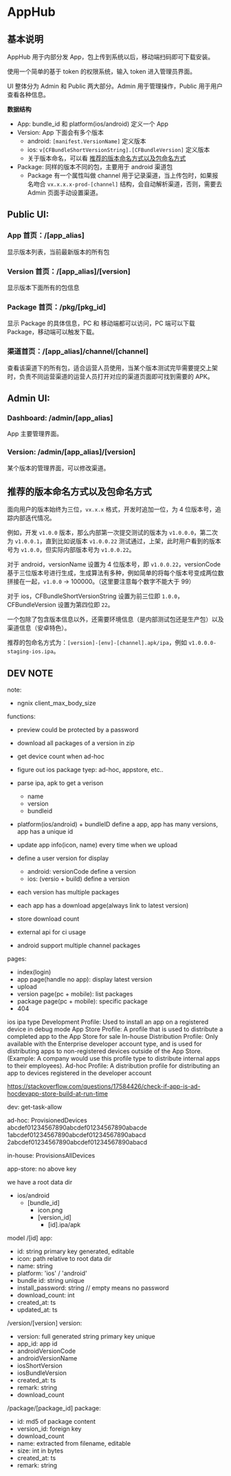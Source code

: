 # AppHub

## 基本说明

AppHub 用于内部分发 App，包上传到系统以后，移动端扫码即可下载安装。

使用一个简单的基于 token 的权限系统，输入 token 进入管理员界面。

UI 整体分为 Admin 和 Public 两大部分。Admin 用于管理操作，Public 用于用户查看各种信息。

**数据结构**

- App: bundle_id 和 platform(ios/android) 定义一个 App
- Version: App 下面会有多个版本
  - android: `[manifest.VersionName]` 定义版本
  - ios: `v[CFBundleShortVersionString].[CFBundleVersion]` 定义版本
  - 关于版本命名，可以看 [推荐的版本命名方式以及包命名方式](#推荐的版本命名方式以及包命名方式)
- Package: 同样的版本不同的包，主要用于 android 渠道包
  - Package 有一个属性叫做 channel 用于记录渠道，当上传包时，如果报名吻合 `vx.x.x.x-prod-[channel]` 结构，会自动解析渠道，否则，需要去 Admin 页面手动设置渠道。

## Public UI:

### App 首页：/[app_alias]

显示版本列表，当前最新版本的所有包

### Version 首页：/[app_alias]/[version]

显示版本下面所有的包信息

### Package 首页：/pkg/[pkg_id]

显示 Package 的具体信息，PC 和 移动端都可以访问，PC 端可以下载 Package，移动端可以触发下载。

### 渠道首页：/[app_alias]/channel/[channel]

查看该渠道下的所有包，适合运营人员使用，当某个版本测试完毕需要提交上架时，负责不同运营渠道的运营人员打开对应的渠道页面即可找到需要的 APK。

## Admin UI:

### Dashboard: /admin/[app_alias]

App 主要管理界面。

### Version: /admin/[app_alias]/[version]

某个版本的管理界面，可以修改渠道。

## 推荐的版本命名方式以及包命名方式

面向用户的版本始终为三位，`vx.x.x` 格式，开发时追加一位，为 4 位版本号，追踪内部迭代情况。

例如，开发 `v1.0.0` 版本，那么内部第一次提交测试的版本为 `v1.0.0.0`，第二次为 `v1.0.0.1`，直到比如说版本 `v1.0.0.22` 测试通过，上架，此时用户看到的版本号为 `v1.0.0`，但实际内部版本号为 `v1.0.0.22`。

对于 android，versionName 设置为 4 位版本号，即 `v1.0.0.22`，versionCode 基于三位版本号进行生成，生成算法有多种，例如简单的将每个版本号变成两位数拼接在一起，`v1.0.0` -> 100000。（这里要注意每个数字不能大于 99）

对于 ios，CFBundleShortVersionString 设置为前三位即 `1.0.0`，CFBundleVersion 设置为第四位即 `22`。

一个包除了包含版本信息以外，还需要环境信息（是内部测试包还是生产包）以及渠道信息（安卓特色）。

推荐的包命名方式为：`[version]-[env]-[channel].apk/ipa`，例如 `v1.0.0.0-staging-ios.ipa`。

## DEV NOTE

note:
- ngnix client_max_body_size

functions:
- preview could be protected by a password
- download all packages of a version in zip

- get device count when ad-hoc
- figure out ios package tyep: ad-hoc, appstore, etc..
- parse ipa, apk to get a verison
  - name
  - version
  - bundleid
- platform(ios/android) + bundleID define a app, app has many versions, app has a unique id
- update app info(icon, name) every time when we upload
- define a user version for display
  - android: versionCode define a version
  - ios: (versio + build) define a version
- each version has multiple packages
- each app has a download apge(always link to latest version)
- store download count
- external api for ci usage
- android support multiple channel packages

pages:
- index(login)
- app page(handle no app): display latest version
- upload
- version page(pc + mobile): list packages
- package page(pc + mobile): specific package
- 404

ios ipa type
Development Profile: Used to install an app on a registered device in debug mode
App Store Profile: A profile that is used to distribute a completed app to the App Store for sale
In-house Distribution Profile: Only available with the Enterprise developer account type, and is used for distributing apps to non-registered devices outside of the App Store. (Example: A company would use this profile type to distribute internal apps to their employees).
Ad-hoc Profile: A distribution profile for distributing an app to devices registered in the developer account

https://stackoverflow.com/questions/17584426/check-if-app-is-ad-hocdevapp-store-build-at-run-time

dev:
<key>get-task-allow</key>
<true/>

ad-hoc:
<key>ProvisionedDevices</key>
<array>
    <string>abcdef01234567890abcdef01234567890abacde</string>
    <string>1abcdef01234567890abcdef01234567890abacd</string>
    <string>2abcdef01234567890abcdef01234567890abacd</string>
</array>

in-house:
<key>ProvisionsAllDevices</key>

app-store:
no above key

we have a root data dir
- ios/android
  - [bundle_id]
    - icon.png
    - [version_id]
      - [id].ipa/apk

model
/[id]
app:
  - id: string primary key generated, editable
  - icon: path relative to root data dir
  - name: string
  - platform: 'ios' / 'android'
  - bundle id: string unique
  - install_password: string // empty means no password
  - download_count: int
  - created_at: ts
  - updated_at: ts

/version/[version]
version:
  - version: full generated string primary key unique
  - app_id: app id
  - androidVersionCode
  - androidVersionName
  - iosShortVersion
  - iosBundleVersion
  - created_at: ts
  - remark: string
  - download_count

/package/[package_id]
package:
  - id: md5 of package content
  - version_id: foreign key
  - download_count
  - name: extracted from filename, editable
  - size: int in bytes
  - created_at: ts
  - remark: string
